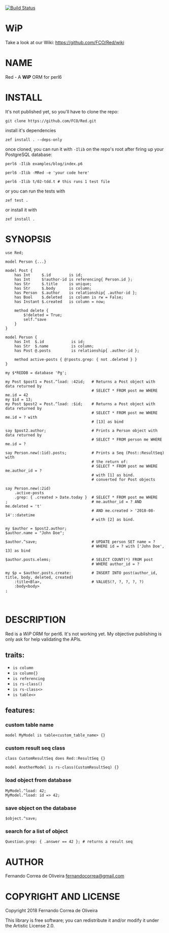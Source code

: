 [![Build Status](https://travis-ci.org/FCO/Red.svg?branch=master)](https://travis-ci.org/FCO/Red)

WiP
===

Take a look at our Wiki: <https://github.com/FCO/Red/wiki>

NAME
====

Red - A **WiP** ORM for perl6

INSTALL
=======

It's not published yet, so you'll have to clone the repo:

```
git clone https://github.com/FCO/Red.git
```

install it's dependencies

```
zef install . --deps-only
```

once cloned, you can run it with `-Ilib` on the repo's root after
firing up your PostgreSQL database:


```
perl6 -Ilib examples/blog/index.p6
```


```
perl6 -Ilib -MRed -e 'your code here'
```

```
perl6 -Ilib t/02-tdd.t # this runs 1 test file
```

or you can run the tests with

```
zef test .
```

or install it with

```
zef install .
```

SYNOPSIS
========

```perl6
use Red;

model Person {...}

model Post {
    has Int     $.id        is id;
    has Int     $!author-id is referencing{ Person.id };
    has Str     $.title     is unique;
    has Str     $.body      is column;
    has Person  $.author    is relationship{ .author-id };
    has Bool    $.deleted   is column is rw = False;
    has Instant $.created   is column = now;

    method delete {
        $!deleted = True;
        self.^save
    }
}

model Person {
    has Int  $.id            is id;
    has Str  $.name          is column;
    has Post @.posts         is relationship{ .author-id };

    method active-posts { @!posts.grep: { not .deleted } }
}

my $*REDDB = database 'Pg';

my Post $post1 = Post.^load: :42id;   # Returns a Post object with data returned by
                                      # SELECT * FROM post me WHERE me.id = 42
my $id = 13;
my Post $post2 = Post.^load: :$id;    # Returns a Post object with data returned by
                                      # SELECT * FROM post me WHERE me.id = ? with
                                      # [13] as bind

say $post2.author;                    # Prints a Person object with data returned by
                                      # SELECT * FROM person me WHERE me.id = ?

say Person.new(:1id).posts;           # Prints a Seq (Post::ResultSeq) with
                                      # the return of:
                                      # SELECT * FROM post me WHERE me.author_id = ?
                                      # with [1] as bind.
                                      # converted for Post objects

say Person.new(:2id)
    .active-posts
    .grep: { .created > Date.today }  # SELECT * FROM post me WHERE
;                                     # me.author_id = ? AND me.deleted = 't'
                                      # AND me.created > '2018-08-14'::datetime
                                      # with [2] as bind.

my $author = $post2.author;
$author.name = "John Doe";

$author.^save;                        # UPDATE person SET name = ?
                                      # WHERE id = ? with ['John Doe', 13] as bind

$author.posts.elems;                  # SELECT COUNT(*) FROM post
                                      # WHERE author_id = ?

my $p = $author.posts.create:         # INSERT INTO post(author_id, title, body, deleted, created)
    :title<Bla>,                      # VALUES(?, ?, ?, ?, ?)
    :body<body>
;

                                      
```

DESCRIPTION
===========

Red is a *WiP* ORM for perl6. It's not working yet. My objective publishing is only ask for help validating the APIs.

## traits:

* `is column`
* `is column{}`
* `is referencing`
* `is rs-class()`
* `is rs-class<>`
* `is table<>`

## features:

### custom table name

```perl6
model MyModel is table<custom_table_name> {}
```

### custom result seq class

```perl6
class CustomResultSeq does Red::ResultSeq {}

model AnotherModel is rs-class(CustomResultSeq) {}
```

### load object from database

```perl6
MyModel.^load: 42;
MyModel.^load: id => 42;
```

### save object on the database

```perl6
$object.^save;
```

### search for a list of object

```perl6
Question.grep: { .answer == 42 }; # returns a result seq
```

AUTHOR
======

Fernando Correa de Oliveira <fernandocorrea@gmail.com>

COPYRIGHT AND LICENSE
=====================

Copyright 2018 Fernando Correa de Oliveira

This library is free software; you can redistribute it and/or modify it under the Artistic License 2.0.


